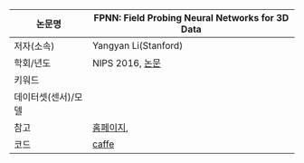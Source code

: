 |논문명 | FPNN: Field Probing Neural Networks for 3D Data |
| --- | --- |
| 저자\(소속\) | Yangyan Li\(Stanford\) |
| 학회/년도 | NIPS 2016, [논문](https://arxiv.org/abs/1605.06240) |
| 키워드 | |
| 데이터셋(센서)/모델 | |
| 참고 |[홈페이지](http://yangyanli.github.io/FPNN/),  |
| 코드 |[caffe](https://github.com/yangyanli/FPNN) |

<!--stackedit_data:
eyJoaXN0b3J5IjpbLTEzMTIyNTk4OV19
-->